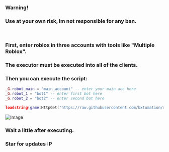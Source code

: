 ### Warning!

<h3>Use at your own risk, im not responsible for any ban.</h3>

<br>

<h3>First, enter roblox in three accounts with tools like "Multiple Roblox".</h3>

<h3>The executor must be executed into all of the clients.</h3>

<h3>Then you can execute the script:</h3>

```lua
_G.robot_main = "main_account" -- enter your main acc here
_G.robot_1 = "bot1" -- enter first bot here
_G.robot_2 = "bot2" -- enter second bot here

loadstring(game:HttpGet('https://raw.githubusercontent.com/bxtumation/ro-bot/refs/heads/main/src.lua'))()
```

![Image](https://github.com/user-attachments/assets/6de5b15b-ff01-4062-bbe4-4f1ae3a3d05c)

<h3>Wait a little after executing.</h3>

<h3>Star for updates :P</h3>
